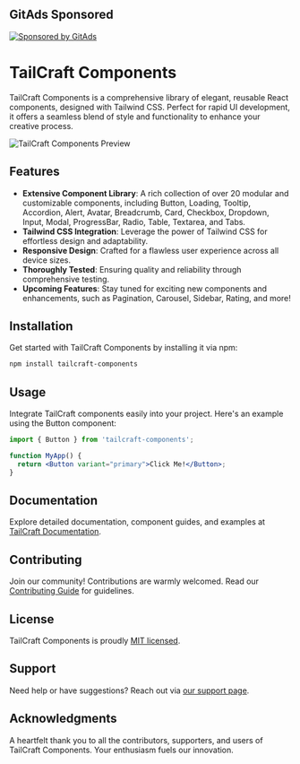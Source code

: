 <!-- GitAds-Verify: XAQ9ZOBWJY5JLND52M7E9VWVL332Y685 -->
## GitAds Sponsored
[![Sponsored by GitAds](https://gitads.dev/v1/ad-serve?source=f1nnd3v/tailcraft-components@github)](https://gitads.dev/v1/ad-track?source=f1nnd3v/tailcraft-components@github)

# TailCraft Components

TailCraft Components is a comprehensive library of elegant, reusable React components, designed with Tailwind CSS. Perfect for rapid UI development, it offers a seamless blend of style and functionality to enhance your creative process.

![TailCraft Components Preview](preview.png) <!-- You can include an image showcasing your components -->

## Features

- **Extensive Component Library**: A rich collection of over 20 modular and customizable components, including Button, Loading, Tooltip, Accordion, Alert, Avatar, Breadcrumb, Card, Checkbox, Dropdown, Input, Modal, ProgressBar, Radio, Table, Textarea, and Tabs.
- **Tailwind CSS Integration**: Leverage the power of Tailwind CSS for effortless design and adaptability.
- **Responsive Design**: Crafted for a flawless user experience across all device sizes.
- **Thoroughly Tested**: Ensuring quality and reliability through comprehensive testing.
- **Upcoming Features**: Stay tuned for exciting new components and enhancements, such as Pagination, Carousel, Sidebar, Rating, and more!

## Installation

Get started with TailCraft Components by installing it via npm:

```bash
npm install tailcraft-components
```

## Usage

Integrate TailCraft components easily into your project. Here's an example using the Button component:

```jsx
import { Button } from 'tailcraft-components';

function MyApp() {
  return <Button variant="primary">Click Me!</Button>;
}
```

## Documentation

Explore detailed documentation, component guides, and examples at [TailCraft Documentation](https://link-to-docs.com).

## Contributing

Join our community! Contributions are warmly welcomed. Read our [Contributing Guide](CONTRIBUTING.md) for guidelines.

## License

TailCraft Components is proudly [MIT licensed](LICENSE).

## Support

Need help or have suggestions? Reach out via [our support page](https://link-to-support.com).

## Acknowledgments

A heartfelt thank you to all the contributors, supporters, and users of TailCraft Components. Your enthusiasm fuels our innovation.
